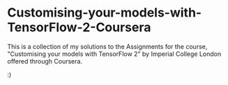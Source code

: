 # Customising-your-models-with-TensorFlow-2-Coursera

This is a collection of my solutions to the Assignments for the course, "Customising your models with TensorFlow 2" 
by Imperial College London offered through Coursera.

:)
